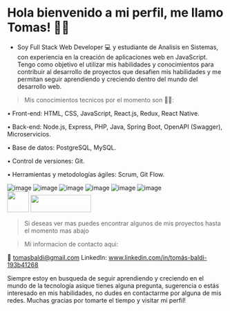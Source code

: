 # Hola bienvenido a mi perfil, me llamo Tomas! 🙋‍♂️ 

- Soy Full Stack Web Developer 💻 y estudiante de Analisis en Sistemas, con experiencia en la creación de aplicaciones web en JavaScript. Tengo como objetivo el utilizar mis habilidades y conocimientos para contribuir al desarrollo de proyectos que desafien mis habilidades y me permitan seguir aprendiendo y creciendo dentro del mundo del desarrollo web.

> Mis conocimientos tecnicos por el momento son 👨‍💻:

• Front-end: HTML, CSS, JavaScript, React.js, Redux, React Native.

• Back-end: Node.js, Express, PHP, Java, Spring Boot, OpenAPI (Swagger), Microservicios.

• Base de datos: PostgreSQL, MySQL.

• Control de versiones: Git.

• Herramientas y metodologías ágiles: Scrum, Git Flow.

![image](https://github.com/TomiB98/Tomas-Baldi/assets/112419982/e745e823-14f2-4a10-8fd9-b8c433c91fff) ![image](https://github.com/TomiB98/Tomas-Baldi/assets/112419982/c8b63429-c814-4024-b3da-a4e19bcc9ab2) ![image](https://github.com/TomiB98/Tomas-Baldi/assets/112419982/a53a87f3-96e6-4a4e-af31-1bb2dd5d5f5e) ![image](https://github.com/TomiB98/Tomas-Baldi/assets/112419982/dd8fa2dc-8035-4e2e-9f87-cd5df7e7dd89) ![image](https://github.com/TomiB98/Tomas-Baldi/assets/112419982/24307a10-51c6-4a84-8856-625cce0e2899) ![image](https://github.com/TomiB98/Tomas-Baldi/assets/112419982/2b19d7ca-ce20-45bf-8b1d-620f05028b3c)<br>
<img src="https://github.com/user-attachments/assets/229fedfa-7d2b-43e6-9dfb-9187cfa853dc" width="50" height="48">
<img src="https://github.com/user-attachments/assets/bb8bad1b-5da9-44f5-b529-22ecc3d805f5" width="140" height="40">












> Si deseas ver mas puedes encontrar algunos de mis proyectos hasta el momento mas abajo

> Mi informacion de contacto aqui:

📧 tomasbaldi@gmail.com
LinkedIn: www.linkedin.com/in/tomás-baldi-193b41268


Siempre estoy en busqueda de seguir aprendiendo y creciendo en el mundo de la tecnología asique tienes alguna pregunta, sugerencia o estás interesado en mis habilidades, no dudes en contactarme por alguna de mis redes. Muchas gracias por tomarte el tiempo y visitar mi perfil!
